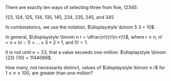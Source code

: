 There are exactly ten ways of selecting three from five, 12345:

123, 124, 125, 134, 135, 145, 234, 235, 245, and 345

In combinatorics, we use the notation, $\displaystyle \binom 5 3 = 10$.

In general, $\displaystyle \binom n r = \dfrac{n!}{r!(n-r)!}$, where
$r \le n$, $n! = n \times (n-1) \times ... \times 3 \times 2 \times 1$,
and $0! = 1$.

It is not until $n = 23$, that a value exceeds one-million:
$\displaystyle \binom {23} {10} = 1144066$.

How many, not necessarily distinct, values of $\displaystyle \binom n r$
for $1 \le n \le 100$, are greater than one-million?
